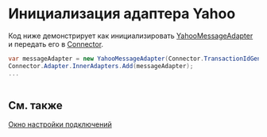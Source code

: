 # Инициализация адаптера Yahoo

Код ниже демонстрирует как инициализировать [YahooMessageAdapter](../api/StockSharp.Yahoo.YahooMessageAdapter.html) и передать его в [Connector](../api/StockSharp.Algo.Connector.html).

```cs
var messageAdapter = new YahooMessageAdapter(Connector.TransactionIdGenerator);
Connector.Adapter.InnerAdapters.Add(messageAdapter);
...	
							
```

## См. также

[Окно настройки подключений](API_UI_ConnectorWindow.md)
